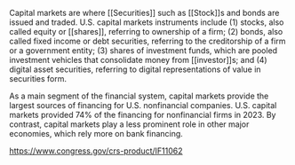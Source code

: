 Capital markets are where [[Securities]] such as [[Stock]]s and bonds are issued and traded. U.S. capital markets instruments include (1) stocks, also called equity or [[shares]], referring to ownership of a firm; (2) bonds, also called fixed income or debt securities, referring to the creditorship of a firm or a government entity; (3) shares of investment funds, which are pooled investment vehicles that consolidate money from [[investor]]s; and (4) digital asset securities, referring to digital representations of value in securities form. 

As a main segment of the financial system, capital markets provide the largest sources of financing for U.S. nonfinancial companies. U.S. capital markets provided 74% of the financing for nonfinancial firms in 2023. By contrast, capital markets play a less prominent role in other major economies, which rely more on bank financing.

https://www.congress.gov/crs-product/IF11062